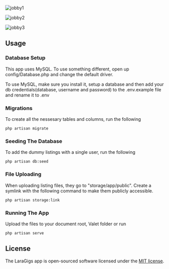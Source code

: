 

![jobby1](https://github.com/user-attachments/assets/676e80fc-26f7-4cae-b7f1-fd4050b80294)


![jobby2](https://github.com/user-attachments/assets/3c9fb3f4-f7c6-41da-8df8-664279705456)

![jobby3](https://github.com/user-attachments/assets/7af1ee4d-124a-4811-991b-5b0cc2187dc4)

## Usage

### Database Setup
This app uses MySQL. To use something different, open up config/Database.php and change the default driver.

To use MySQL, make sure you install it, setup a database and then add your db credentials(database, username and password) to the .env.example file and rename it to .env

### Migrations
To create all the nessesary tables and columns, run the following
```
php artisan migrate
```

### Seeding The Database
To add the dummy listings with a single user, run the following
```
php artisan db:seed
```

### File Uploading
When uploading listing files, they go to "storage/app/public". Create a symlink with the following command to make them publicly accessible.
```
php artisan storage:link
```

### Running The App
Upload the files to your document root, Valet folder or run 
```
php artisan serve
```

## License

The LaraGigs app is open-sourced software licensed under the [MIT license](https://opensource.org/licenses/MIT).
